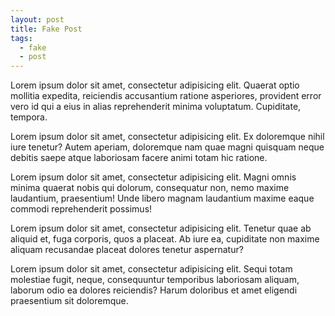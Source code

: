 ```yaml
---
layout: post
title: Fake Post
tags:
  - fake
  - post
---
```


Lorem ipsum dolor sit amet, consectetur adipisicing elit. Quaerat optio mollitia expedita, reiciendis accusantium ratione asperiores, provident error vero id qui a eius in alias reprehenderit minima voluptatum. Cupiditate, tempora.

Lorem ipsum dolor sit amet, consectetur adipisicing elit. Ex doloremque nihil iure tenetur? Autem aperiam, doloremque nam quae magni quisquam neque debitis saepe atque laboriosam facere animi totam hic ratione.

Lorem ipsum dolor sit amet, consectetur adipisicing elit. Magni omnis minima quaerat nobis qui dolorum, consequatur non, nemo maxime laudantium, praesentium! Unde libero magnam laudantium maxime eaque commodi reprehenderit possimus!

Lorem ipsum dolor sit amet, consectetur adipisicing elit. Tenetur quae ab aliquid et, fuga corporis, quos a placeat. Ab iure ea, cupiditate non maxime aliquam recusandae placeat dolores tenetur aspernatur?

Lorem ipsum dolor sit amet, consectetur adipisicing elit. Sequi totam molestiae fugit, neque, consequuntur temporibus laboriosam aliquam, laborum odio ea dolores reiciendis? Harum doloribus et amet eligendi praesentium sit doloremque.